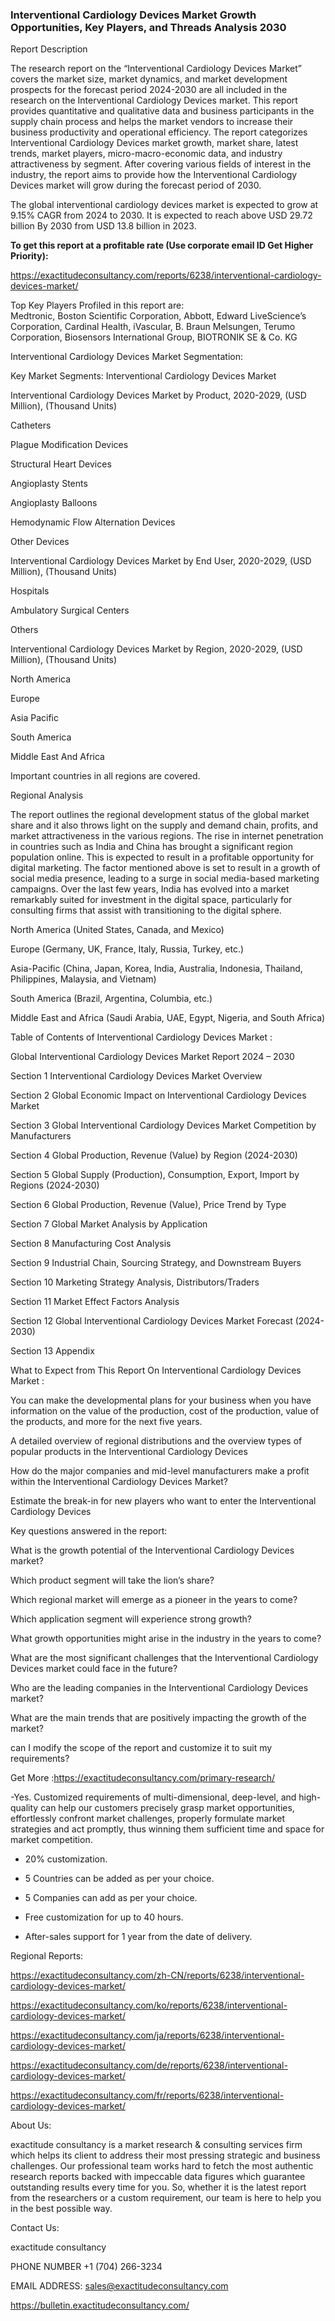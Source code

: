 ### Interventional Cardiology Devices Market Growth Opportunities, Key Players, and Threads Analysis 2030

Report Description

The research report on the “Interventional Cardiology Devices Market” covers the market size, market dynamics, and market development prospects for the forecast period 2024-2030 are all included in the research on the Interventional Cardiology Devices market. This report provides quantitative and qualitative data and business participants in the supply chain process and helps the market vendors to increase their business productivity and operational efficiency. The report categorizes Interventional Cardiology Devices market growth, market share, latest trends, market players, micro-macro-economic data, and industry attractiveness by segment. After covering various fields of interest in the industry, the report aims to provide how the Interventional Cardiology Devices market will grow during the forecast period of 2030.

The global interventional cardiology devices market is expected to grow at 9.15% CAGR from 2024 to 2030. It is expected to reach above USD 29.72 billion By 2030 from USD 13.8 billion in 2023.

**To get this report at a profitable rate (Use corporate email ID Get Higher Priority):**

https://exactitudeconsultancy.com/reports/6238/interventional-cardiology-devices-market/

Top Key Players Profiled in this report are:                                                                               
Medtronic, Boston Scientific Corporation, Abbott, Edward LiveScience’s Corporation, Cardinal Health, iVascular, B. Braun Melsungen, Terumo Corporation, Biosensors International Group, BIOTRONIK SE & Co. KG

Interventional Cardiology Devices Market Segmentation:

Key Market Segments: Interventional Cardiology Devices Market

Interventional Cardiology Devices Market by Product, 2020-2029, (USD Million), (Thousand Units)

Catheters

Plague Modification Devices

Structural Heart Devices

Angioplasty Stents

Angioplasty Balloons

Hemodynamic Flow Alternation Devices

Other Devices

Interventional Cardiology Devices Market by End User, 2020-2029, (USD Million), (Thousand Units)

Hospitals

Ambulatory Surgical Centers

Others

Interventional Cardiology Devices Market by Region, 2020-2029, (USD Million), (Thousand Units)

North America

Europe

Asia Pacific

South America

Middle East And Africa

Important countries in all regions are covered.

Regional Analysis

The report outlines the regional development status of the global  market share and it also throws light on the supply and demand chain, profits, and market attractiveness in the various regions. The rise in internet penetration in countries such as India and China has brought a significant region population online. This is expected to result in a profitable opportunity for digital marketing. The factor mentioned above is set to result in a growth of social media presence, leading to a surge in social media-based marketing campaigns. Over the last few years, India has evolved into a market remarkably suited for investment in the digital space, particularly for consulting firms that assist with transitioning to the digital sphere.

North America (United States, Canada, and Mexico)

Europe (Germany, UK, France, Italy, Russia, Turkey, etc.)

Asia-Pacific (China, Japan, Korea, India, Australia, Indonesia, Thailand, Philippines, Malaysia, and Vietnam)

South America (Brazil, Argentina, Columbia, etc.)

Middle East and Africa (Saudi Arabia, UAE, Egypt, Nigeria, and South Africa)

Table of Contents of Interventional Cardiology Devices Market :

Global Interventional Cardiology Devices Market Report 2024 – 2030

Section 1 Interventional Cardiology Devices Market Overview

Section 2 Global Economic Impact on Interventional Cardiology Devices Market

Section 3 Global Interventional Cardiology Devices Market Competition by Manufacturers

Section 4 Global Production, Revenue (Value) by Region (2024-2030)

Section 5 Global Supply (Production), Consumption, Export, Import by Regions (2024-2030)

Section 6 Global Production, Revenue (Value), Price Trend by Type

Section 7 Global Market Analysis by Application

Section 8 Manufacturing Cost Analysis

Section 9 Industrial Chain, Sourcing Strategy, and Downstream Buyers

Section 10 Marketing Strategy Analysis, Distributors/Traders

Section 11 Market Effect Factors Analysis

Section 12 Global Interventional Cardiology Devices Market Forecast (2024-2030)

Section 13 Appendix

What to Expect from This Report On Interventional Cardiology Devices Market :

You can make the developmental plans for your business when you have information on the value of the production, cost of the production, value of the products, and more for the next five years.

A detailed overview of regional distributions and the overview types of popular products in the Interventional Cardiology Devices

How do the major companies and mid-level manufacturers make a profit within the Interventional Cardiology Devices Market?

Estimate the break-in for new players who want to enter the Interventional Cardiology Devices

Key questions answered in the report:

What is the growth potential of the Interventional Cardiology Devices market?

Which product segment will take the lion’s share?

Which regional market will emerge as a pioneer in the years to come?

Which application segment will experience strong growth?

What growth opportunities might arise in the industry in the years to come?

What are the most significant challenges that the Interventional Cardiology Devices market could face in the future?

Who are the leading companies in the Interventional Cardiology Devices market?

What are the main trends that are positively impacting the growth of the market?

can I modify the scope of the report and customize it to suit my requirements?

Get More :https://exactitudeconsultancy.com/primary-research/

-Yes. Customized requirements of multi-dimensional, deep-level, and high-quality can help our customers precisely grasp market opportunities, effortlessly confront market challenges, properly formulate market strategies and act promptly, thus winning them sufficient time and space for market competition.

- 20% customization.

- 5 Countries can be added as per your choice.

- 5 Companies can add as per your choice.

- Free customization for up to 40 hours.

- After-sales support for 1 year from the date of delivery.

Regional Reports:

https://exactitudeconsultancy.com/zh-CN/reports/6238/interventional-cardiology-devices-market/

https://exactitudeconsultancy.com/ko/reports/6238/interventional-cardiology-devices-market/

https://exactitudeconsultancy.com/ja/reports/6238/interventional-cardiology-devices-market/

https://exactitudeconsultancy.com/de/reports/6238/interventional-cardiology-devices-market/

https://exactitudeconsultancy.com/fr/reports/6238/interventional-cardiology-devices-market/

About Us:

exactitude consultancy is a market research & consulting services firm which helps its client to address their most pressing strategic and business challenges. Our professional team works hard to fetch the most authentic research reports backed with impeccable data figures which guarantee outstanding results every time for you. So, whether it is the latest report from the researchers or a custom requirement, our team is here to help you in the best possible way.

Contact Us:

exactitude consultancy

PHONE NUMBER +1 (704) 266-3234

EMAIL ADDRESS: sales@exactitudeconsultancy.com

https://bulletin.exactitudeconsultancy.com/
